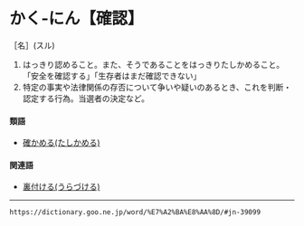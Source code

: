 # かく‐にん【確認】

［名］(スル)
1.  はっきり認めること。また、そうであることをはっきりたしかめること。「安全を確認する」「生存者はまだ確認できない」
2.  特定の事実や法律関係の存否について争いや疑いのあるとき、これを判断・認定する行為。当選者の決定など。
    

#### 類語

-   [確かめる(たしかめる)](https://dictionary.goo.ne.jp/word/%E7%A2%BA%E3%81%8B%E3%82%81%E3%82%8B/#jn-136393)

#### 関連語

-   [裏付ける(うらづける)](https://dictionary.goo.ne.jp/word/%E8%A3%8F%E4%BB%98%E3%81%91%E3%82%8B/#jn-20788)

---
`https://dictionary.goo.ne.jp/word/%E7%A2%BA%E8%AA%8D/#jn-39099`